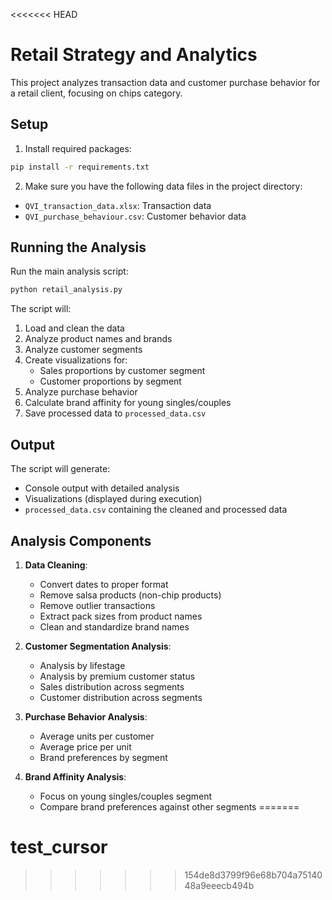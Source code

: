 <<<<<<< HEAD
# Retail Strategy and Analytics

This project analyzes transaction data and customer purchase behavior for a retail client, focusing on chips category.

## Setup

1. Install required packages:
```bash
pip install -r requirements.txt
```

2. Make sure you have the following data files in the project directory:
- `QVI_transaction_data.xlsx`: Transaction data
- `QVI_purchase_behaviour.csv`: Customer behavior data

## Running the Analysis

Run the main analysis script:
```bash
python retail_analysis.py
```

The script will:
1. Load and clean the data
2. Analyze product names and brands
3. Analyze customer segments
4. Create visualizations for:
   - Sales proportions by customer segment
   - Customer proportions by segment
5. Analyze purchase behavior
6. Calculate brand affinity for young singles/couples
7. Save processed data to `processed_data.csv`

## Output

The script will generate:
- Console output with detailed analysis
- Visualizations (displayed during execution)
- `processed_data.csv` containing the cleaned and processed data

## Analysis Components

1. **Data Cleaning**:
   - Convert dates to proper format
   - Remove salsa products (non-chip products)
   - Remove outlier transactions
   - Extract pack sizes from product names
   - Clean and standardize brand names

2. **Customer Segmentation Analysis**:
   - Analysis by lifestage
   - Analysis by premium customer status
   - Sales distribution across segments
   - Customer distribution across segments

3. **Purchase Behavior Analysis**:
   - Average units per customer
   - Average price per unit
   - Brand preferences by segment

4. **Brand Affinity Analysis**:
   - Focus on young singles/couples segment
   - Compare brand preferences against other segments 
=======
# test_cursor
>>>>>>> 154de8d3799f96e68b704a7514048a9eeecb494b
